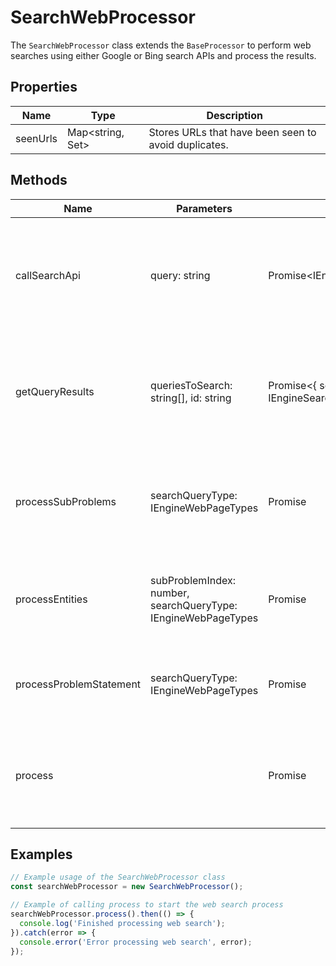 # SearchWebProcessor

The `SearchWebProcessor` class extends the `BaseProcessor` to perform web searches using either Google or Bing search APIs and process the results.

## Properties

| Name       | Type                        | Description                                   |
|------------|-----------------------------|-----------------------------------------------|
| seenUrls   | Map<string, Set<string>>    | Stores URLs that have been seen to avoid duplicates. |

## Methods

| Name                    | Parameters                            | Return Type                             | Description                                                                 |
|-------------------------|---------------------------------------|-----------------------------------------|-----------------------------------------------------------------------------|
| callSearchApi           | query: string                         | Promise<IEngineSearchResultItem[]>      | Calls the appropriate search API based on environment variables and returns search results. |
| getQueryResults         | queriesToSearch: string[], id: string | Promise<{ searchResults: IEngineSearchResultItem[] }> | Retrieves search results for the given queries and deduplicates them based on seen URLs. |
| processSubProblems      | searchQueryType: IEngineWebPageTypes  | Promise<void>                           | Processes sub-problems by searching and storing results for each sub-problem. |
| processEntities         | subProblemIndex: number, searchQueryType: IEngineWebPageTypes | Promise<void> | Processes entities within sub-problems by searching and storing results. |
| processProblemStatement | searchQueryType: IEngineWebPageTypes  | Promise<void>                           | Processes the problem statement by searching and storing results. |
| process                 |                                       | Promise<void>                           | Orchestrates the search process for problem statements, sub-problems, and entities. |

## Examples

```typescript
// Example usage of the SearchWebProcessor class
const searchWebProcessor = new SearchWebProcessor();

// Example of calling process to start the web search process
searchWebProcessor.process().then(() => {
  console.log('Finished processing web search');
}).catch(error => {
  console.error('Error processing web search', error);
});
```